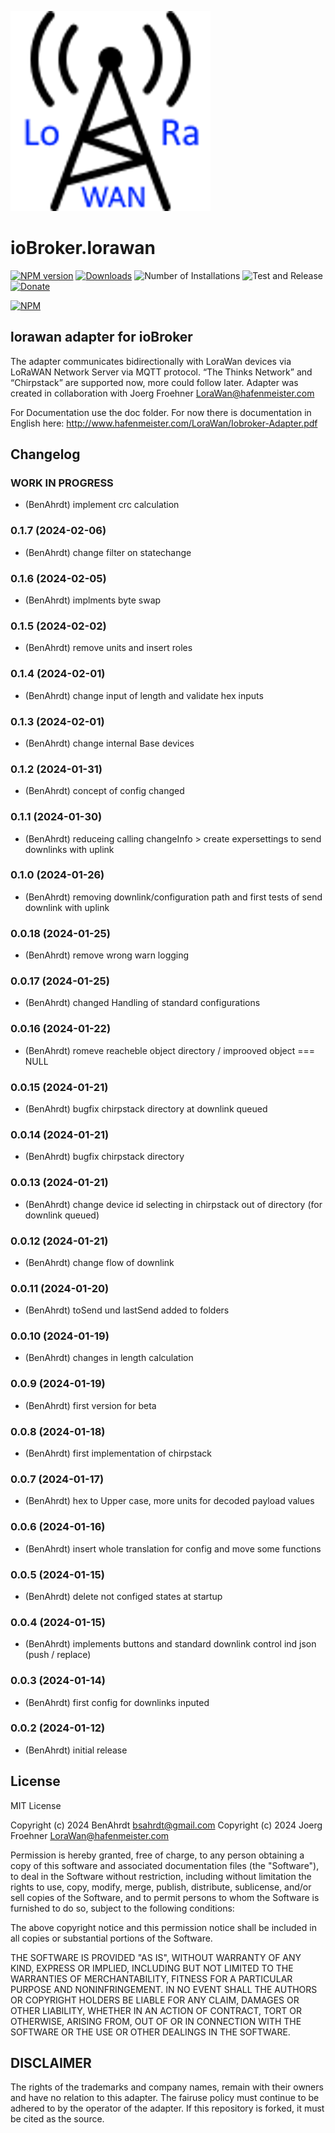 ![Logo](admin/lorawan.png)
# ioBroker.lorawan

[![NPM version](https://img.shields.io/npm/v/iobroker.lorawan.svg)](https://www.npmjs.com/package/iobroker.lorawan)
[![Downloads](https://img.shields.io/npm/dm/iobroker.lorawan.svg)](https://www.npmjs.com/package/iobroker.lorawan)
![Number of Installations](https://iobroker.live/badges/lorawan-installed.svg)
![Test and Release](https://github.com/BenAhrdt/ioBroker.lorawan/workflows/Test%20and%20Release/badge.svg)
[![Donate](https://img.shields.io/badge/paypal-donate%20|%20spenden-blue.svg)](https://paypal.me/besc83)

[![NPM](https://nodei.co/npm/iobroker.lorawan.png?downloads=true)](https://nodei.co/npm/iobroker.lorawan/)

## lorawan adapter for ioBroker
The adapter communicates bidirectionally with LoraWan devices via LoRaWAN Network Server via MQTT protocol.
“The Thinks Network” and “Chirpstack” are supported now, more could follow later. 
Adapter was created in collaboration with Joerg Froehner LoraWan@hafenmeister.com

For Documentation use the doc folder.
For now there is documentation in English here: http://www.hafenmeister.com/LoraWan/Iobroker-Adapter.pdf

## Changelog
<!--
	Placeholder for the next version (at the beginning of the line):
	### **WORK IN PROGRESS**
-->
### **WORK IN PROGRESS**
* (BenAhrdt) implement crc calculation

### 0.1.7 (2024-02-06)
* (BenAhrdt) change filter on statechange

### 0.1.6 (2024-02-05)
* (BenAhrdt) implments byte swap

### 0.1.5 (2024-02-02)
* (BenAhrdt) remove units and insert roles

### 0.1.4 (2024-02-01)
* (BenAhrdt) change input of length and validate hex inputs

### 0.1.3 (2024-02-01)
* (BenAhrdt) change internal Base devices

### 0.1.2 (2024-01-31)
* (BenAhrdt) concept of config changed

### 0.1.1 (2024-01-30)
* (BenAhrdt) reduceing calling changeInfo > create expersettings to send downlinks with uplink

### 0.1.0 (2024-01-26)
* (BenAhrdt) removing downlink/configuration path and first tests of send downlink with uplink

### 0.0.18 (2024-01-25)
* (BenAhrdt) remove wrong warn logging

### 0.0.17 (2024-01-25)
* (BenAhrdt) changed Handling of standard configurations

### 0.0.16 (2024-01-22)
* (BenAhrdt) romeve reacheble object directory / improoved object === NULL

### 0.0.15 (2024-01-21)
* (BenAhrdt) bugfix chirpstack directory at downlink queued

### 0.0.14 (2024-01-21)
* (BenAhrdt) bugfix chirpstack directory

### 0.0.13 (2024-01-21)
* (BenAhrdt) change device id selecting in chirpstack out of directory (for downlink queued)

### 0.0.12 (2024-01-21)
* (BenAhrdt) change flow of downlink

### 0.0.11 (2024-01-20)
* (BenAhrdt) toSend und lastSend added to folders

### 0.0.10 (2024-01-19)
* (BenAhrdt) changes in length calculation

### 0.0.9 (2024-01-19)
* (BenAhrdt) first version for beta

### 0.0.8 (2024-01-18)
* (BenAhrdt) first implementation of chirpstack

### 0.0.7 (2024-01-17)
* (BenAhrdt) hex to Upper case, more units for decoded payload values

### 0.0.6 (2024-01-16)
* (BenAhrdt) insert whole translation for config and move some functions

### 0.0.5 (2024-01-15)
* (BenAhrdt) delete not configed states at startup

### 0.0.4 (2024-01-15)
* (BenAhrdt) implements buttons and standard downlink control ind json (push / replace)

### 0.0.3 (2024-01-14)
* (BenAhrdt) first config for downlinks inputed

### 0.0.2 (2024-01-12)
* (BenAhrdt) initial release

## License
MIT License

Copyright (c) 2024 BenAhrdt <bsahrdt@gmail.com>
Copyright (c) 2024 Joerg Froehner <LoraWan@hafenmeister.com>

Permission is hereby granted, free of charge, to any person obtaining a copy
of this software and associated documentation files (the "Software"), to deal
in the Software without restriction, including without limitation the rights
to use, copy, modify, merge, publish, distribute, sublicense, and/or sell
copies of the Software, and to permit persons to whom the Software is
furnished to do so, subject to the following conditions:

The above copyright notice and this permission notice shall be included in all
copies or substantial portions of the Software.

THE SOFTWARE IS PROVIDED "AS IS", WITHOUT WARRANTY OF ANY KIND, EXPRESS OR
IMPLIED, INCLUDING BUT NOT LIMITED TO THE WARRANTIES OF MERCHANTABILITY,
FITNESS FOR A PARTICULAR PURPOSE AND NONINFRINGEMENT. IN NO EVENT SHALL THE
AUTHORS OR COPYRIGHT HOLDERS BE LIABLE FOR ANY CLAIM, DAMAGES OR OTHER
LIABILITY, WHETHER IN AN ACTION OF CONTRACT, TORT OR OTHERWISE, ARISING FROM,
OUT OF OR IN CONNECTION WITH THE SOFTWARE OR THE USE OR OTHER DEALINGS IN THE
SOFTWARE.

## DISCLAIMER
The rights of the trademarks and company names,
remain with their owners and have no relation to this adapter.
The fairuse policy must continue to be adhered to by the operator of the adapter.
If this repository is forked, it must be cited as the source.